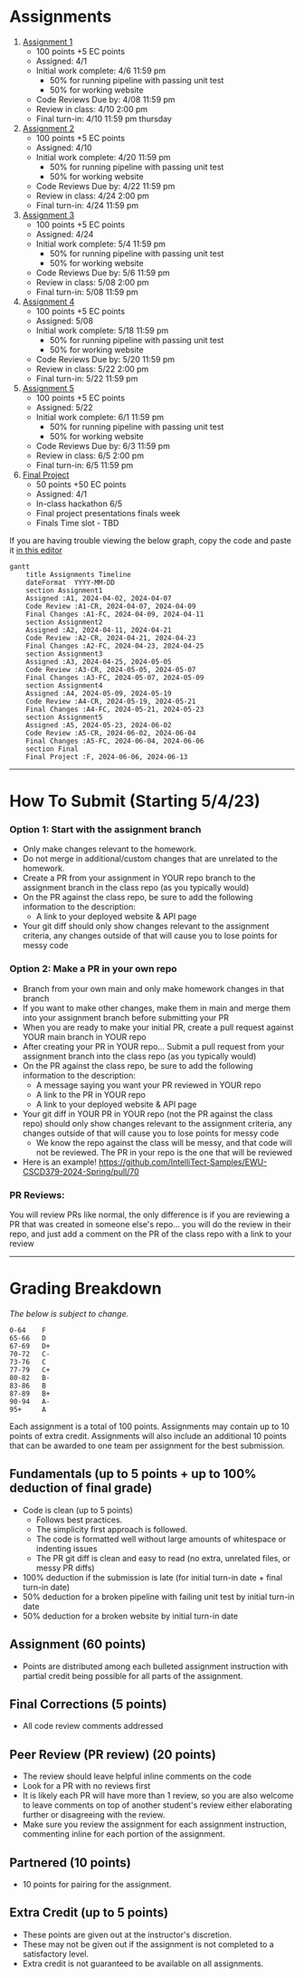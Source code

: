 # Assignments

1. [Assignment 1](Assignment1.md)
   - 100 points +5 EC points
   - Assigned: 4/1
   - Initial work complete: 4/6 11:59 pm
     - 50% for running pipeline with passing unit test
     - 50% for working website
   - Code Reviews Due by: 4/08 11:59 pm
   - Review in class: 4/10 2:00 pm
   - Final turn-in: 4/10 11:59 pm thursday
1. [Assignment 2](Assignment2.md)
   - 100 points +5 EC points
   - Assigned: 4/10
   - Initial work complete: 4/20 11:59 pm
     - 50% for running pipeline with passing unit test
     - 50% for working website
   - Code Reviews Due by: 4/22 11:59 pm
   - Review in class: 4/24 2:00 pm
   - Final turn-in: 4/24 11:59 pm
1. [Assignment 3](Assignment3.md)
   - 100 points +5 EC points
   - Assigned: 4/24
   - Initial work complete: 5/4 11:59 pm
     - 50% for running pipeline with passing unit test
     - 50% for working website
   - Code Reviews Due by: 5/6 11:59 pm
   - Review in class: 5/08 2:00 pm
   - Final turn-in: 5/08 11:59 pm
1. [Assignment 4](Assignment4.md)
   - 100 points +5 EC points
   - Assigned: 5/08
   - Initial work complete: 5/18 11:59 pm
     - 50% for running pipeline with passing unit test
     - 50% for working website
   - Code Reviews Due by: 5/20 11:59 pm
   - Review in class: 5/22 2:00 pm
   - Final turn-in: 5/22 11:59 pm
1. [Assignment 5](Assignment5.md)
   - 100 points +5 EC points
   - Assigned: 5/22
   - Initial work complete: 6/1 11:59 pm
     - 50% for running pipeline with passing unit test
     - 50% for working website
   - Code Reviews Due by: 6/3 11:59 pm
   - Review in class: 6/5 2:00 pm
   - Final turn-in: 6/5 11:59 pm
1. [Final Project](Final.md)
   - 50 points +50 EC points
   - Assigned: 4/1
   - In-class hackathon 6/5
   - Final project presentations finals week
   - Finals Time slot - TBD

If you are having trouble viewing the below graph, copy the code and paste it [in this editor](https://mermaid-js.github.io/docs/mermaid-live-editor-beta)

```mermaid
gantt
    title Assignments Timeline
    dateFormat  YYYY-MM-DD
    section Assignment1
    Assigned :A1, 2024-04-02, 2024-04-07
    Code Review :A1-CR, 2024-04-07, 2024-04-09
    Final Changes :A1-FC, 2024-04-09, 2024-04-11
    section Assignment2
    Assigned :A2, 2024-04-11, 2024-04-21
    Code Review :A2-CR, 2024-04-21, 2024-04-23
    Final Changes :A2-FC, 2024-04-23, 2024-04-25
    section Assignment3
    Assigned :A3, 2024-04-25, 2024-05-05
    Code Review :A3-CR, 2024-05-05, 2024-05-07
    Final Changes :A3-FC, 2024-05-07, 2024-05-09
    section Assignment4
    Assigned :A4, 2024-05-09, 2024-05-19
    Code Review :A4-CR, 2024-05-19, 2024-05-21
    Final Changes :A4-FC, 2024-05-21, 2024-05-23
    section Assignment5
    Assigned :A5, 2024-05-23, 2024-06-02
    Code Review :A5-CR, 2024-06-02, 2024-06-04
    Final Changes :A5-FC, 2024-06-04, 2024-06-06
    section Final
    Final Project :F, 2024-06-06, 2024-06-13

```

---

# How To Submit (Starting 5/4/23)

### Option 1: Start with the assignment branch

- Only make changes relevant to the homework.
- Do not merge in additional/custom changes that are unrelated to the homework.
- Create a PR from your assignment in YOUR repo branch to the assignment branch in the class repo (as you typically would)
- On the PR against the class repo, be sure to add the following information to the description:
  - A link to your deployed website & API page
- Your git diff should only show changes relevant to the assignment criteria, any changes outside of that will cause you to lose points for messy code

### Option 2: Make a PR in your own repo

- Branch from your own main and only make homework changes in that branch
- If you want to make other changes, make them in main and merge them into your assignment branch before submitting your PR
- When you are ready to make your initial PR, create a pull request against YOUR main branch in YOUR repo
- After creating your PR in YOUR repo... Submit a pull request from your assignment branch into the class repo (as you typically would)
- On the PR against the class repo, be sure to add the following information to the description:
  - A message saying you want your PR reviewed in YOUR repo
  - A link to the PR in YOUR repo
  - A link to your deployed website & API page
- Your git diff in YOUR PR in YOUR repo (not the PR against the class repo) should only show changes relevant to the assignment criteria, any changes outside of that will cause you to lose points for messy code
  - We know the repo against the class will be messy, and that code will not be reviewed. The PR in your repo is the one that will be reviewed
- Here is an example! https://github.com/IntelliTect-Samples/EWU-CSCD379-2024-Spring/pull/70

### PR Reviews:

You will review PRs like normal, the only difference is if you are reviewing a PR that was created in someone else's repo... you will do the review in their repo, and just add a comment on the PR of the class repo with a link to your review

---

# Grading Breakdown

_The below is subject to change._

```
0-64	F
65-66	D
67-69	D+
70-72	C-
73-76	C
77-79	C+
80-82	B-
83-86	B
87-89	B+
90-94	A-
95+     A
```

Each assignment is a total of 100 points. Assignments may contain up to 10 points of extra credit.
Assignments will also include an additional 10 points that can be awarded to one team per assignment for the best submission.

## Fundamentals (up to 5 points + up to 100% deduction of final grade)

- Code is clean (up to 5 points)
  - Follows best practices.
  - The simplicity first approach is followed.
  - The code is formatted well without large amounts of whitespace or indenting issues
  - The PR git diff is clean and easy to read (no extra, unrelated files, or messy PR diffs)
- 100% deduction if the submission is late (for initial turn-in date + final turn-in date)
- 50% deduction for a broken pipeline with failing unit test by initial turn-in date
- 50% deduction for a broken website by initial turn-in date

## Assignment (60 points)

- Points are distributed among each bulleted assignment instruction with partial credit being possible for all parts of the assignment.

## Final Corrections (5 points)

- All code review comments addressed

## Peer Review (PR review) (20 points)

- The review should leave helpful inline comments on the code
- Look for a PR with no reviews first
- It is likely each PR will have more than 1 review, so you are also welcome to leave comments on top of another student's review either elaborating further or disagreeing with the review.
- Make sure you review the assignment for each assignment instruction, commenting inline for each portion of the assignment.

## Partnered (10 points)

- 10 points for pairing for the assignment.

## Extra Credit (up to 5 points)

- These points are given out at the instructor's discretion.
- These may not be given out if the assignment is not completed to a satisfactory level.
- Extra credit is not guaranteed to be available on all assignments.
